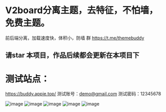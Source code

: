 # V2board分离主题，去特征，不怕墙，免费主题。
前后端分离，加载速度快，体积小，防墙
群 https://t.me/themebuddy
## 请star 本项目，作品后续都会更新在本项目下
# 测试站点：
https://buddy.appie.top/
测试账号：demo@gmail.com
测试密码：12345678

![image](https://github.com/vlesstop/v2board_theme_buddy/assets/48223192/41ad78c3-f0a9-40ed-b914-7382f4acafa3)
![image](https://github.com/vlesstop/v2board_theme_buddy/assets/48223192/81b34400-9fc8-4517-bddb-77d5ee59f738)
![image](https://github.com/vlesstop/v2board_theme_buddy/assets/48223192/58c4f0bd-ac14-4b3a-b267-20f7488b4e69)
![image](https://github.com/vlesstop/v2board_theme_buddy/assets/48223192/a19ca42e-49b2-4217-91d4-a01080f6cb5b)
![image](https://github.com/vlesstop/v2board_theme_buddy/assets/48223192/b2e2917c-990d-47c1-8265-e7570f481534)
